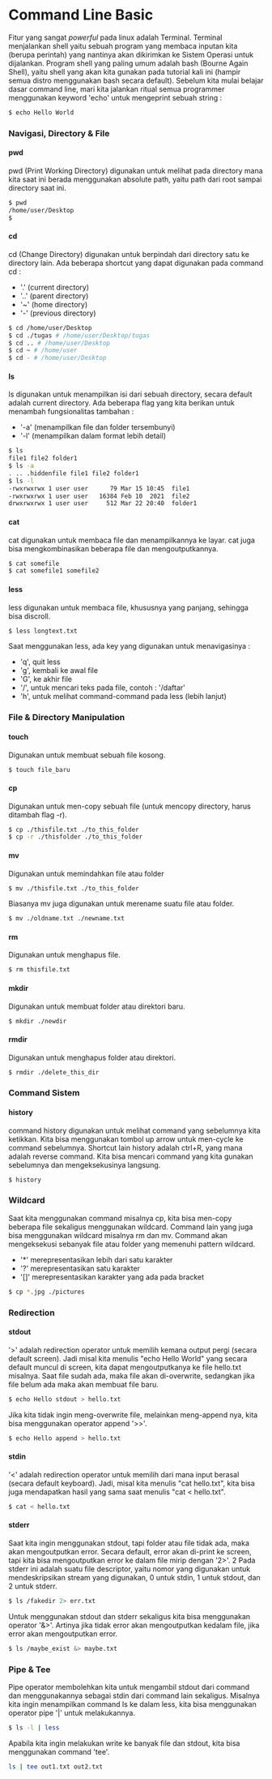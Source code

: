 # Command Line Basic
Fitur yang sangat _powerful_ pada linux adalah Terminal. Terminal menjalankan shell yaitu sebuah program yang membaca inputan kita (berupa perintah) yang nantinya akan dikirimkan ke Sistem Operasi untuk dijalankan. Program shell yang paling umum adalah bash (Bourne Again Shell), yaitu shell yang akan kita gunakan pada tutorial kali ini (hampir semua distro menggunakan bash secara default). 
Sebelum kita mulai belajar dasar command line, mari kita jalankan ritual semua programmer menggunakan keyword 'echo' untuk mengeprint sebuah string :
```sh
$ echo Hello World
```

### Navigasi, Directory & File

#### pwd 
pwd (Print Working Directory) digunakan untuk melihat pada directory mana kita saat ini berada menggunakan absolute path, yaitu path dari root sampai directory saat ini.
```sh 
$ pwd
/home/user/Desktop
$
```
#### cd 
cd (Change Directory) digunakan untuk berpindah dari directory satu ke directory lain. Ada beberapa shortcut yang dapat digunakan pada command cd : 
- '.' (current directory)
- '..' (parent directory)
- '~' (home directory)
- '-' (previous directory)
```sh
$ cd /home/user/Desktop
$ cd ./tugas # /home/user/Desktop/tugas
$ cd .. # /home/user/Desktop
$ cd ~ # /home/user
$ cd - # /home/user/Desktop
```

#### ls
ls digunakan untuk menampilkan isi dari sebuah directory, secara default adalah current directory. Ada beberapa flag yang kita berikan untuk menambah fungsionalitas tambahan : 
- '-a'  (menampilkan file dan folder tersembunyi)
- '-l' (menampilkan dalam format lebih detail)
```sh
$ ls
file1 file2 folder1
$ ls -a
. .. .hiddenfile file1 file2 folder1
$ ls -l
-rwxrwxrwx 1 user user      79 Mar 15 10:45  file1
-rwxrwxrwx 1 user user   16384 Feb 10  2021  file2
drwxrwxrwx 1 user user     512 Mar 22 20:40  folder1

```

#### cat
cat digunakan untuk membaca file dan menampilkannya ke layar. cat juga bisa mengkombinasikan beberapa file dan mengoutputkannya.
```sh
$ cat somefile
$ cat somefile1 somefile2
```

#### less
less digunakan untuk membaca file, khususnya yang panjang, sehingga bisa discroll.
```sh
$ less longtext.txt
```
Saat menggunakan less, ada key yang digunakan untuk menavigasinya : 
- 'q', quit less
- 'g', kembali ke awal file
- 'G', ke akhir file
- '/', untuk mencari teks pada file, contoh : '/daftar'
- 'h', untuk melihat command-command pada less (lebih lanjut)


### File & Directory Manipulation

#### touch
Digunakan untuk membuat sebuah file kosong.
```sh
$ touch file_baru
```
#### cp
Digunakan untuk men-copy sebuah file (untuk mencopy directory, harus ditambah flag -r).
```sh
$ cp ./thisfile.txt ./to_this_folder
$ cp -r ./thisfolder ./to_this_folder
```
#### mv
Digunakan untuk memindahkan file atau folder
```sh
$ mv ./thisfile.txt ./to_this_folder
```
Biasanya mv juga digunakan untuk merename suatu file atau folder.
```sh
$ mv ./oldname.txt ./newname.txt
```
#### rm
Digunakan untuk menghapus file.
```sh
$ rm thisfile.txt
```
#### mkdir
Digunakan untuk membuat folder atau direktori baru.
```sh
$ mkdir ./newdir
```
#### rmdir
Digunakan untuk menghapus folder atau direktori.
```sh
$ rmdir ./delete_this_dir
```

### Command Sistem
#### history
command history digunakan untuk melihat command yang sebelumnya kita ketikkan. Kita bisa menggunakan tombol up arrow untuk men-cycle ke command sebelumnya.
Shortcut lain history adalah ctrl+R, yang mana adalah reverse command. Kita bisa mencari command yang kita gunakan sebelumnya dan mengeksekusinya langsung.

```sh
$ history
```

### Wildcard
Saat kita menggunakan command  misalnya cp, kita bisa men-copy beberapa file sekaligus menggunakan wildcard. Command lain yang juga bisa menggunakan wildcard misalnya rm dan mv. Command akan mengeksekusi sebanyak file atau folder yang memenuhi pattern wildcard. 
- '*' merepresentasikan lebih dari satu karakter
- '?' merepresentasikan satu karakter
- '[]' merepresentasikan karakter yang ada pada bracket
```sh
$ cp *.jpg ./pictures
```

### Redirection

#### stdout
'>' adalah redirection operator untuk memilih kemana output pergi (secara default screen). Jadi misal kita menulis "echo Hello World" yang secara default muncul di screen, kita dapat mengoutputkanya ke file hello.txt misalnya. Saat file sudah ada, maka file akan di-overwrite, sedangkan jika file belum ada maka akan membuat file baru.
```sh
$ echo Hello stdout > hello.txt
```
Jika kita tidak ingin meng-overwrite file, melainkan meng-append nya, kita bisa menggunakan operator append '>>'.
```sh
$ echo Hello append > hello.txt
```
#### stdin
'<' adalah redirection operator untuk memilih dari mana input berasal (secara default keyboard). Jadi, misal kita menulis "cat hello.txt", kita bisa juga mendapatkan hasil yang sama saat menulis "cat < hello.txt".
```sh
$ cat < hello.txt
```
#### stderr
Saat kita ingin menggunakan stdout, tapi folder atau file tidak ada, maka akan mengoutputkan error. Secara default, error akan di-print ke screen, tapi kita bisa mengoutputkan error ke dalam file mirip dengan '2>'. 2 Pada stderr ini adalah suatu file descriptor, yaitu nomor yang digunakan untuk mendeskripsikan stream yang digunakan, 0 untuk stdin, 1 untuk stdout, dan 2 untuk stderr.
```sh
$ ls /fakedir 2> err.txt
```
Untuk menggunakan stdout dan stderr sekaligus kita bisa menggunakan operator '&>'. Artinya jika tidak error akan mengoutputkan kedalam file, jika error akan mengoutputkan error.
```sh
$ ls /maybe_exist &> maybe.txt
```

### Pipe & Tee

Pipe operator membolehkan kita untuk mengambil stdout dari command dan menggunakannya sebagai stdin dari command lain sekaligus. Misalnya kita ingin menampilkan command ls ke dalam less, kita bisa menggunakan operator pipe '|' untuk melakukannya.
```sh
$ ls -l | less
```
Apabila kita ingin melakukan write ke banyak file dan stdout, kita bisa menggunakan command 'tee'.
```sh
ls | tee out1.txt out2.txt
```



